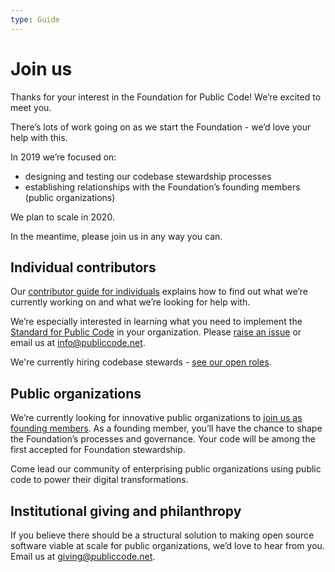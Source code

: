 ```yaml
---
type: Guide
---
```


# Join us

Thanks for your interest in the Foundation for Public Code! We’re excited to meet you.

There’s lots of work going on as we start the Foundation - we’d love your help with this.

In 2019 we’re focused on:

+ designing and testing our codebase stewardship processes
+ establishing relationships with the Foundation’s founding members (public organizations)

We plan to scale in 2020.

In the meantime, please join us in any way you can.

## Individual contributors

Our [contributor guide for individuals](contributor-guides/for-individuals.md) explains how to find out what we’re currently working on and what we’re looking for help with.

We’re especially interested in learning what you need to implement the [Standard for Public Code](http://standard.publiccode.net/) in your organization. Please [raise an issue](http://standard.publiccode.net/CONTRIBUTING.html) or email us at <info@publiccode.net>.

We're currently hiring codebase stewards - [see our open roles](../roles/index.md).

## Public organizations

We’re currently looking for innovative public organizations to [join us as founding members](http://publiccode.net/membership/founding-membership). As a founding member, you’ll have the chance to shape the Foundation’s processes and governance. Your code will be among the first accepted for Foundation stewardship.

Come lead our community of enterprising public organizations using public code to power their digital transformations.

## Institutional giving and philanthropy

If you believe there should be a structural solution to making open source software viable at scale for public organizations, we’d love to hear from you. Email us at <giving@publiccode.net>.
